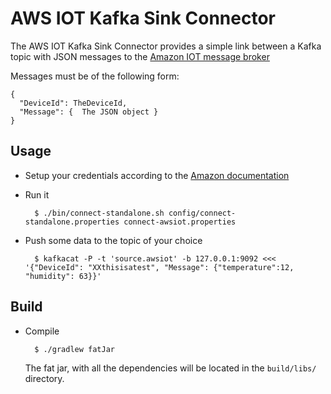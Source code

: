 # AWS IOT Kafka Sink Connector

The AWS IOT Kafka Sink Connector provides a simple link between a Kafka topic with JSON messages to the [Amazon IOT message broker](https://docs.aws.amazon.com/iot/latest/developerguide/iot-message-broker.html)

Messages must be of the following form:

    {
	  "DeviceId": TheDeviceId,
	  "Message": {  The JSON object }
    }

## Usage

* Setup your credentials according to the [Amazon documentation](https://docs.aws.amazon.com/sdk-for-java/v1/developer-guide/setup-credentials.html)

* Run it

	    $ ./bin/connect-standalone.sh config/connect-standalone.properties connect-awsiot.properties


* Push some data to the topic of your choice

        $ kafkacat -P -t 'source.awsiot' -b 127.0.0.1:9092 <<< '{"DeviceId": "XXthisisatest", "Message": {"temperature":12, "humidity": 63}}'


## Build

* Compile

        $ ./gradlew fatJar

    The fat jar, with all the dependencies will be located in the `build/libs/` directory.
